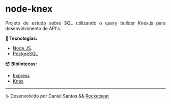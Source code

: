 # node-knex

<p align="justify">
	Projeto de estudo sobre SQL utilizando o query builder Knex.js para desenvolvimento de API's.
</p>

**:rocket: Tecnologias:**

- [Node JS](https://nodejs.org).
- [PostgreSQL](https://www.postgresql.org/)

**:package: Bibliotecas:**

- [Express](https://expressjs.com)
- [Knex](http://knexjs.org/)

---

:coffee: Desenvolvido por Daniel Santos && [Rocketseat](https://github.com/Rocketseat)